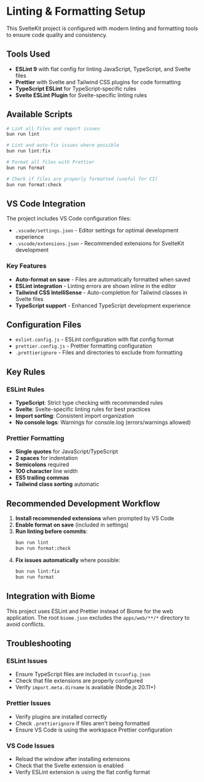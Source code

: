 # Linting & Formatting Setup

This SvelteKit project is configured with modern linting and formatting tools to ensure code quality and consistency.

## Tools Used

- **ESLint 9** with flat config for linting JavaScript, TypeScript, and Svelte files
- **Prettier** with Svelte and Tailwind CSS plugins for code formatting
- **TypeScript ESLint** for TypeScript-specific rules
- **Svelte ESLint Plugin** for Svelte-specific linting rules

## Available Scripts

```bash
# Lint all files and report issues
bun run lint

# Lint and auto-fix issues where possible
bun run lint:fix

# Format all files with Prettier
bun run format

# Check if files are properly formatted (useful for CI)
bun run format:check
```

## VS Code Integration

The project includes VS Code configuration files:

- `.vscode/settings.json` - Editor settings for optimal development experience
- `.vscode/extensions.json` - Recommended extensions for SvelteKit development

### Key Features

- **Auto-format on save** - Files are automatically formatted when saved
- **ESLint integration** - Linting errors are shown inline in the editor
- **Tailwind CSS IntelliSense** - Auto-completion for Tailwind classes in Svelte files
- **TypeScript support** - Enhanced TypeScript development experience

## Configuration Files

- `eslint.config.js` - ESLint configuration with flat config format
- `prettier.config.js` - Prettier formatting configuration
- `.prettierignore` - Files and directories to exclude from formatting

## Key Rules

### ESLint Rules

- **TypeScript**: Strict type checking with recommended rules
- **Svelte**: Svelte-specific linting rules for best practices
- **Import sorting**: Consistent import organization
- **No console logs**: Warnings for console.log (errors/warnings allowed)

### Prettier Formatting

- **Single quotes** for JavaScript/TypeScript
- **2 spaces** for indentation
- **Semicolons** required
- **100 character** line width
- **ES5 trailing commas**
- **Tailwind class sorting** automatic

## Recommended Development Workflow

1. **Install recommended extensions** when prompted by VS Code
2. **Enable format on save** (included in settings)
3. **Run linting before commits**:
   ```bash
   bun run lint
   bun run format:check
   ```
4. **Fix issues automatically** where possible:
   ```bash
   bun run lint:fix
   bun run format
   ```

## Integration with Biome

This project uses ESLint and Prettier instead of Biome for the web application. The root `biome.json` excludes the `apps/web/**/*` directory to avoid conflicts.

## Troubleshooting

### ESLint Issues

- Ensure TypeScript files are included in `tsconfig.json`
- Check that file extensions are properly configured
- Verify `import.meta.dirname` is available (Node.js 20.11+)

### Prettier Issues

- Verify plugins are installed correctly
- Check `.prettierignore` if files aren't being formatted
- Ensure VS Code is using the workspace Prettier configuration

### VS Code Issues

- Reload the window after installing extensions
- Check that the Svelte extension is enabled
- Verify ESLint extension is using the flat config format 